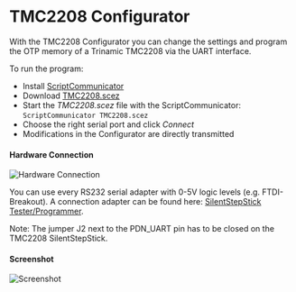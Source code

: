 # TMC2208 Configurator

With the TMC2208 Configurator you can change the settings and program the OTP memory of a Trinamic TMC2208 via the UART interface.

To run the program:
* Install [ScriptCommunicator](https://sourceforge.net/projects/scriptcommunicator/)
* Download [TMC2208.scez](https://github.com/watterott/SilentStepStick/raw/master/software/ScriptCommunicator/TMC2208.scez)
* Start the *TMC2208.scez* file with the ScriptCommunicator: ```ScriptCommunicator TMC2208.scez```
* Choose the right serial port and click *Connect*
* Modifications in the Configurator are directly transmitted


#### Hardware Connection

![Hardware Connection](https://github.com/watterott/SilentStepStick/raw/master/software/ScriptCommunicator/hw_connection.png)

You can use every RS232 serial adapter with 0-5V logic levels (e.g. FTDI-Breakout).
A connection adapter can be found here: [SilentStepStick Tester/Programmer](https://github.com/watterott/SilentStepStick#shop).

Note: The jumper J2 next to the PDN_UART pin has to be closed on the TMC2208 SilentStepStick.

#### Screenshot

![Screenshot](https://github.com/watterott/SilentStepStick/raw/master/software/ScriptCommunicator/screenshot.png)
